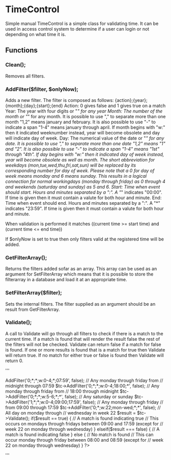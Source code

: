# TimeControl
Simple manual
TimeControl is a simple class for validating time.
It can be used in access control system to determine if a user can login or not
depending on what time it is.

## Functions
### Clean();
Removes all filters.
 
### AddFilter($filter, $onlyNow);
Adds a new filter.
The filter is composed as follows:
{action};{year};{month};{day};{start};{end}
Action: 0 gives false and 1 gives true on a match
Year: The year with four digits or "*" for any year
Month: The number of the month or "*" for any month. It is possible to use ","
  to separate more than one month "1,2" means january and february. It is also
  possible to use "-" to indicate a span "1-4" means january through april.
  If month begins with "w:" then it indicated weeknumber instead, year will
  become obsolete and day will indicate day of week.
Day: The numerical value of the date or "*" for any date. It is possible to use
  "," to separate more than one date "1,2" means "1" and "2". It is also
  possible to use "-" to indicate a span "1-4" means "1st" through "4th".
  If day begins with "w:" then it indicated day of week instead, year will
  become obsolete as well as month.
  The short abbreviation for weekdays (mon,tue,wed,thu,fri,sat,sun) will be
  replaced by its corresponding number for day of week.
  Please note that a 0 for day of week means monday and 6 means sunday. This
  results in a logical connection for normal workingdays (monday through friday)
  as 0 through 4 and weekends (saturday and sunday) as 5 and 6.
Start: Time when event should start. Hours and minutes separated by a ":". A "*"
  indicates "00:00". If time is given then it must contain a valute for both
  hour and minute.
End: Time when event should end. Hours and minutes separated by a ":". A "*"
  indicates "23:59". If time is given then it must contain a valute for both
  hour and minute.

When validation is performed it matches
((current time >= start time) and (current time <= end time))

If $onlyNow is set to true then only filters valid at the registered time will
be added.

### GetFilterArray();
Returns the filters added sofar as an array. This array can be used as an
argument for SetFilterArray which means that it is possible to store the
filterarray in a database and load it at an appropriate time.

### SetFilterArray($filter);
Sets the internal filters. The filter supplied as an argument should be an
result from GetFilterArray.

### Validate();
A call to Validate will go through all filters to check if there is a match to
the current time. If a match is found that will render the result false the rest
of the filters will not be checked.
Validate can return false if a match for false is found.
If one or more results is found that is a match for true then Validate will
return true.
If no match for either true or false is found then Validate will return 0.

'''
<?php
include("timecontrol.php");
$tc = new TimeControl();
$tc->AddFilter('0;*;*;w:0-4;*;07:59', false); // Any monday through friday from
                                              // midnight through 07:59
$tc->AddFilter('0;*;*;w:0-4;18:00;*', false); // Any monday through friday from
                                              // 18:00 through midnight
$tc->AddFilter('0;*;*;w:5-6;*;*', false); // Any saturday or sunday
$tc->AddFilter('1;*;*;w:0-4;09:00;17:59', false); // Any monday through friday
                                                  // from 09:00 through 17:59
$tc->AddFilter('0;*;w:22;mon-wed;*;*', false); // All day on monday through
                                               // wednesday in week 22
$result = $tc->Validate();
if($result == true) {
  // A match is found indicating true
  // This occurs on mondays through fridays between 09:00 and 17:59 (except for
  // week 22 on monday through wednesday)
} elseif($result === false) {
  // A match is found indicating false
} else {
  // No match is found
  // This can occur monday through friday between 08:00 and 08:59 (except for
  // week 22 on monday through wednesday)
}
?>
'''
